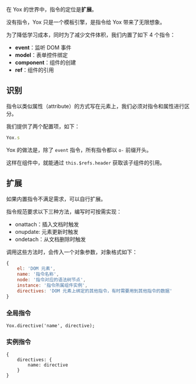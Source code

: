 在 Yox 的世界中，指令的定位是**扩展**。

没有指令，Yox 只是一个模板引擎，是指令给 Yox 带来了无限想象。

为了降低学习成本，同时为了减少文件体积，我们内置了如下 4 个指令：

* **event**：监听 DOM 事件
* **model**：表单控件绑定
* **component**：组件的创建
* **ref**：组件的引用


## 识别

指令以类似属性（attribute）的方式写在元素上，我们必须对指令和属性进行区分。

我们提供了两个配置项，如下：

```js
Yox.s
```
Yox 的做法是，除了 `event` 指令，所有指令都以 `o-` 前缀开头。

这样在组件中，就能通过 `this.$refs.header` 获取该子组件的引用。

## 扩展

如果内置指令不满足需求，可以自行扩展。

指令规范要求以下三种方法，编写时可按需实现：

* onattach：插入文档时触发
* onupdate: 元素更新时触发
* ondetach：从文档删除时触发

调用这些方法时，会传入一个对象参数，对象格式如下：

```javascript
{
    el: 'DOM 元素',
    name: '指令名称',
    node: '指令对应的语法树节点',
    instance: '指令所属组件实例',
    directives: 'DOM 元素上绑定的其他指令，有时需要用到其他指令的数据'
}
```

### 全局指令

```
Yox.directive('name', directive);
```

### 实例指令

```
{
    directives: {
        name: directive
    }
}
```

